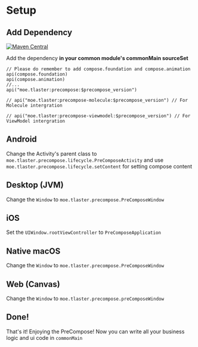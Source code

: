 # Setup

## Add Dependency
[![Maven Central](https://maven-badges.herokuapp.com/maven-central/moe.tlaster/precompose/badge.svg)](https://maven-badges.herokuapp.com/maven-central/moe.tlaster/precompose)

Add the dependency **in your common module's commonMain sourceSet**
```
// Please do remember to add compose.foundation and compose.animation
api(compose.foundation)
api(compose.animation)
//...
api("moe.tlaster:precompose:$precompose_version")

// api("moe.tlaster:precompose-molecule:$precompose_version") // For Molecule intergration 

// api("moe.tlaster:precompose-viewmodel:$precompose_version") // For ViewModel intergration
```
## Android
Change the Activity's parent class to `moe.tlaster.precompose.lifecycle.PreComposeActivity` and use `moe.tlaster.precompose.lifecycle.setContent` for setting compose content

## Desktop (JVM)
Change the `Window` to `moe.tlaster.precompose.PreComposeWindow`

## iOS
Set the `UIWindow.rootViewController` to `PreComposeApplication`

## Native macOS
Change the `Window` to `moe.tlaster.precompose.PreComposeWindow`

## Web (Canvas)
Change the `Window` to `moe.tlaster.precompose.preComposeWindow`

## Done!
That's it! Enjoying the PreCompose! Now you can write all your business logic and ui code in `commonMain`
